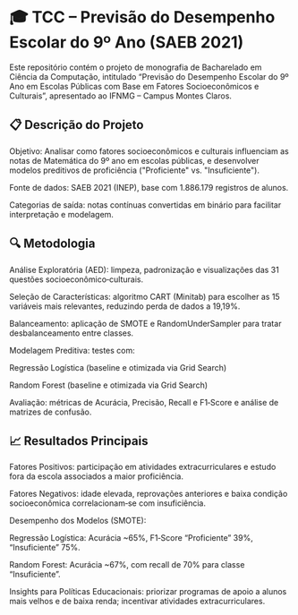 # 🎓 TCC – Previsão do Desempenho Escolar do 9º Ano (SAEB 2021)

Este repositório contém o projeto de monografia de Bacharelado em Ciência da Computação, intitulado “Previsão do Desempenho Escolar do 9º Ano em Escolas Públicas com Base em Fatores Socioeconômicos e Culturais”, apresentado ao IFNMG – Campus Montes Claros.

## 📋 Descrição do Projeto

Objetivo: Analisar como fatores socioeconômicos e culturais influenciam as notas de Matemática do 9º ano em escolas públicas, e desenvolver modelos preditivos de proficiência ("Proficiente" vs. "Insuficiente").

Fonte de dados: SAEB 2021 (INEP), base com 1.886.179 registros de alunos.

Categorias de saída: notas contínuas convertidas em binário para facilitar interpretação e modelagem.

## 🔍 Metodologia

Análise Exploratória (AED): limpeza, padronização e visualizações das 31 questões socioeconômico‑culturais.

Seleção de Características: algoritmo CART (Minitab) para escolher as 15 variáveis mais relevantes, reduzindo perda de dados a 19,19%.

Balanceamento: aplicação de SMOTE e RandomUnderSampler para tratar desbalanceamento entre classes.

Modelagem Preditiva: testes com:

Regressão Logística (baseline e otimizada via Grid Search)

Random Forest (baseline e otimizada via Grid Search)

Avaliação: métricas de Acurácia, Precisão, Recall e F1‑Score e análise de matrizes de confusão.

## 📈 Resultados Principais

Fatores Positivos: participação em atividades extracurriculares e estudo fora da escola associados a maior proficiência.

Fatores Negativos: idade elevada, reprovações anteriores e baixa condição socioeconômica correlacionam‑se com insuficiência.

Desempenho dos Modelos (SMOTE):

Regressão Logística: Acurácia ~65%, F1‑Score “Proficiente” 39%, “Insuficiente” 75%.

Random Forest: Acurácia ~67%, com recall de 70% para classe “Insuficiente”.

Insights para Políticas Educacionais: priorizar programas de apoio a alunos mais velhos e de baixa renda; incentivar atividades extracurriculares.
